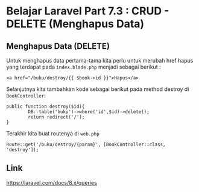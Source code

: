 # Belajar Laravel Part 7.3 : CRUD - DELETE (Menghapus Data)

## Menghapus Data (DELETE)
Untuk menghapus data pertama-tama kita perlu untuk merubah href hapus yang terdapat pada `index.blade.php` menjadi sebagai berikut :
```
<a href="/buku/destroy/{{ $book->id }}">Hapus</a>
```

Selanjutnya kita tambahkan kode sebagai berikut pada method destroy di `BookController`:
```
public function destroy($id){
        DB::table('buku')->where('id',$id)->delete();
        return redirect('/');
}
```

Terakhir kita buat routenya di `web.php`
```
Route::get('/buku/destroy/{param}', [BookController::class, 'destroy']);
```

## Link
https://laravel.com/docs/8.x/queries